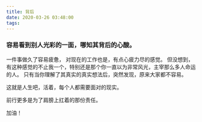 ```yaml
---
title: 背后
date: 2020-03-26 03:48:00
tags:
---
```

### 容易看到别人光彩的一面，哪知其背后的心酸。

一件事做久了容易疲惫， 对现在的工作也是，有点心疲力尽的感觉。
但没想到，有这种感觉的不止我一个，特别还是那个你一直以为非常风光，主宰那么多人命运的人。
只有当你理解了其真实的真实想法后，突然发现，原来大家都不容易。

这就是人生吧，活着，每个人都需要面对的现实。

前行更多是为了肩膀上扛着的那份责任。

加油！